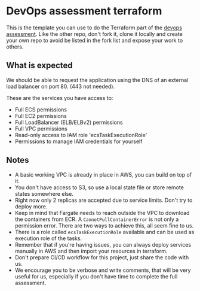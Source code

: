 # DevOps assessment terraform

This is the template you can use to do the Terraform part of the [devops
assessment][1]. Like the other repo, don't fork it, clone it locally and create
your own repo to avoid be listed in the fork list and expose your work to
others.

## What is expected

We should be able to request the application using the DNS of an external load
balancer on port 80. (443 not needed).

These are the services you have access to:

 * Full ECS permissions
 * Full EC2 permissions
 * Full LoadBalancer (ELB/ELBv2) permissions
 * Full VPC permissions
 * Read-only access to IAM role 'ecsTaskExecutionRole'
 * Permissions to manage IAM credentials for yourself

## Notes

 * A basic working VPC is already in place in AWS, you can build on top of it.
 * You don't have access to S3, so use a local state file or store remote
   states somewhere else.
 * Right now only 2 replicas are accepted due to service limits. Don't try to
   deploy more.
 * Keep in mind that Fargate needs to reach outside the VPC to download the
   containers from ECR. A `CannotPullContainerError` is not only a permission
   error. There are two ways to achieve this, all seem fine to us.
 * There is a role called `ecsTaskExecutionRole` available and can be used as
   execution role of the tasks.
 * Remember that if you're having issues, you can always deploy services
   manually in AWS and then import your resources in terraform.
 * Don't prepare CI/CD workflow for this project, just share the code with us.
 * We encourage you to be verbose and write comments, that will be very useful
   for us, especially if you don't have time to complete the full assessment.

[1]: https://github.com/travelperk/devops-assessment
